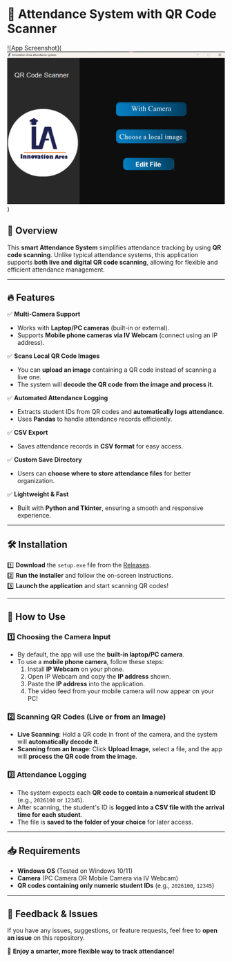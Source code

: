# 🚀 Attendance System with QR Code Scanner  

![App Screenshot](![alt text](image.png))  

## 📌 Overview  
This **smart Attendance System** simplifies attendance tracking by using **QR code scanning**. Unlike typical attendance systems, this application supports **both live and digital QR code scanning**, allowing for flexible and efficient attendance management.  

---

## 🔥 Features  

✅ **Multi-Camera Support**  
- Works with **Laptop/PC cameras** (built-in or external).  
- Supports **Mobile phone cameras via IV Webcam** (connect using an IP address).  

✅ **Scans Local QR Code Images**  
- You can **upload an image** containing a QR code instead of scanning a live one.  
- The system will **decode the QR code from the image and process it**.  

✅ **Automated Attendance Logging**  
- Extracts student IDs from QR codes and **automatically logs attendance**.  
- Uses **Pandas** to handle attendance records efficiently.  

✅ **CSV Export**  
- Saves attendance records in **CSV format** for easy access.  

✅ **Custom Save Directory**  
- Users can **choose where to store attendance files** for better organization.  

✅ **Lightweight & Fast**  
- Built with **Python and Tkinter**, ensuring a smooth and responsive experience.  

---

## 🛠 Installation  

1️⃣ **Download** the `setup.exe` file from the [Releases](https://github.com/ZiadWaleed2003/Attendance-System---With-Qr-Code/releases/tag/v1.0.0).  
2️⃣ **Run the installer** and follow the on-screen instructions.  
3️⃣ **Launch the application** and start scanning QR codes!  

---

## 🎯 How to Use  

### **1️⃣ Choosing the Camera Input**  
- By default, the app will use the **built-in laptop/PC camera**.  
- To use a **mobile phone camera**, follow these steps:  
  1. Install **IP Webcam** on your phone.  
  2. Open IP Webcam and copy the **IP address** shown.  
  3. Paste the **IP address** into the application.  
  4. The video feed from your mobile camera will now appear on your PC!  

### **2️⃣ Scanning QR Codes (Live or from an Image)**  
- **Live Scanning**: Hold a QR code in front of the camera, and the system will **automatically decode it**.  
- **Scanning from an Image**: Click **Upload Image**, select a file, and the app will **process the QR code from the image**.  

### **3️⃣ Attendance Logging**  
- The system expects each **QR code to contain a numerical student ID** (e.g., `2026100` or `12345`).  
- After scanning, the student's ID is **logged into a CSV file with the arrival time for each student**.  
- The file is **saved to the folder of your choice** for later access.  

---

## 📥 Requirements  

- **Windows OS** (Tested on Windows 10/11)  
- **Camera** (PC Camera OR Mobile Camera via IV Webcam)  
- **QR codes containing only numeric student IDs** (e.g., `2026100`, `12345`)  

---

## 📣 Feedback & Issues  

If you have any issues, suggestions, or feature requests, feel free to **open an issue** on this repository.  

🚀 **Enjoy a smarter, more flexible way to track attendance!**  
